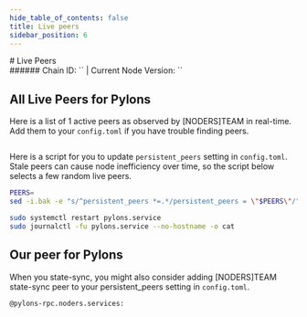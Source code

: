 ```yaml
---
hide_table_of_contents: false
title: Live peers
sidebar_position: 6
---
```


<div class="h1-with-icon icon-pylons">
# Live Peers
</div>
###### Chain ID: `` | Current Node Version: ``

## All Live Peers for Pylons
Here is a list of 1 active peers as observed by [NODERS]TEAM in real-time. Add them to your `config.toml` if you have trouble finding peers.

```bash

```

Here is a script for you to update `persistent_peers` setting in `config.toml`. Stale peers can cause node inefficiency over time, so the script below selects a few random live peers.

```bash
PEERS=
sed -i.bak -e "s/^persistent_peers *=.*/persistent_peers = \"$PEERS\"/" ~/.pylonsd/config/config.toml

sudo systemctl restart pylons.service
sudo journalctl -fu pylons.service --no-hostname -o cat
```

## Our peer for Pylons
When you state-sync, you might also consider adding [NODERS]TEAM state-sync peer to your persistent_peers setting in `config.toml`.

```bash
@pylons-rpc.noders.services:
```